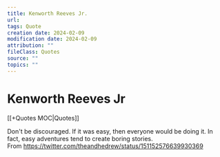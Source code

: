 ```yaml
---
title: Kenworth Reeves Jr.
url: 
tags: Quote
creation date: 2024-02-09
modification date: 2024-02-09
attribution: ""
fileClass: Quotes
source: ""
topics: ""
---
```


# Kenworth Reeves Jr

[[+Quotes MOC|Quotes]]

Don't be discouraged. If it was easy, then everyone would be doing it. In fact, easy adventures tend to create boring stories.  
From <https://twitter.com/theandhedrew/status/151152576639930369>
